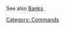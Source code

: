 See also [Banks](:Category:_Banks.md "wikilink").

[Category: Commands](Category:_Commands "wikilink")
